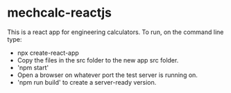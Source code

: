 # mechcalc-reactjs

This is a react app for engineering calculators. To run, on the command line type:
<ul>
<li>npx create-react-app</li>
<li>Copy the files in the src folder to the new app src folder.</li>
<li>'npm start'</li>
<li>Open a browser on whatever port the test server is running on.</li>
<li>'npm run build' to create a server-ready version.
</ul>
